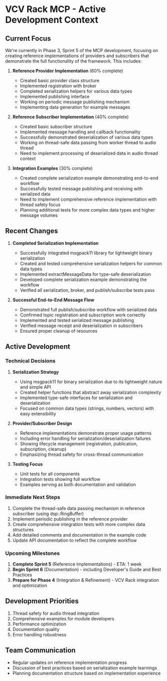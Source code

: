 # VCV Rack MCP - Active Development Context

## Current Focus

We're currently in Phase 3, Sprint 5 of the MCP development, focusing on creating reference implementations of providers and subscribers that demonstrate the full functionality of the framework. This includes:

1. **Reference Provider Implementation** (60% complete)
   - Created basic provider class structure
   - Implemented registration with broker
   - Completed serialization helpers for various data types
   - Implemented publishing interface
   - Working on periodic message publishing mechanism
   - Implementing data generation for example messages

2. **Reference Subscriber Implementation** (40% complete)
   - Created basic subscriber structure
   - Implemented message handling and callback functionality
   - Successfully demonstrated deserialization of various data types
   - Working on thread-safe data passing from worker thread to audio thread
   - Need to implement processing of deserialized data in audio thread context

3. **Integration Examples** (30% complete)
   - Created complete serialization example demonstrating end-to-end workflow
   - Successfully tested message publishing and receiving with serialized data
   - Need to implement comprehensive reference implementation with thread safety focus
   - Planning additional tests for more complex data types and higher message volumes

## Recent Changes

1. **Completed Serialization Implementation**
   - Successfully integrated msgpack11 library for lightweight binary serialization
   - Created and tested comprehensive serialization helpers for common data types
   - Implemented extractMessageData for type-safe deserialization
   - Developed complete serialization example demonstrating the workflow
   - Verified all serialization, broker, and publish/subscribe tests pass

2. **Successful End-to-End Message Flow**
   - Demonstrated full publish/subscribe workflow with serialized data
   - Confirmed topic registration and subscription work correctly
   - Implemented and tested serialized message publishing
   - Verified message receipt and deserialization in subscribers
   - Ensured proper cleanup of resources

## Active Development

### Technical Decisions

1. **Serialization Strategy**
   - Using msgpack11 for binary serialization due to its lightweight nature and simple API
   - Created helper functions that abstract away serialization complexity
   - Implemented type-safe interfaces for serialization and deserialization
   - Focused on common data types (strings, numbers, vectors) with easy extensibility

2. **Provider/Subscriber Design**
   - Reference implementations demonstrate proper usage patterns
   - Including error handling for serialization/deserialization failures
   - Showing lifecycle management (registration, publication, subscription, cleanup)
   - Emphasizing thread safety for cross-thread communication

3. **Testing Focus**
   - Unit tests for all components
   - Integration tests showing full workflow
   - Examples serving as both documentation and validation

### Immediate Next Steps

1. Complete the thread-safe data passing mechanism in reference subscriber (using dsp::RingBuffer)
2. Implement periodic publishing in the reference provider
3. Create comprehensive integration tests with more complex data structures
4. Add detailed comments and documentation in the example code
5. Update API documentation to reflect the complete workflow

### Upcoming Milestones

1. **Complete Sprint 5** (Reference Implementations) - ETA: 1 week
2. **Begin Sprint 6** (Documentation) - including Developer's Guide and Best Practices
3. **Prepare for Phase 4** (Integration & Refinement) - VCV Rack integration and optimization

## Development Priorities

1. Thread safety for audio thread integration
2. Comprehensive examples for module developers
3. Performance optimization
4. Documentation quality
5. Error handling robustness

## Team Communication
- Regular updates on reference implementation progress
- Discussion of best practices based on serialization example learnings
- Planning documentation structure based on implementation experience 